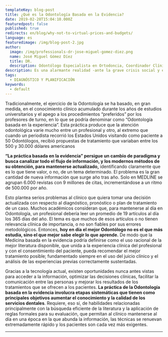 ```yaml
---
templateKey: blog-post
title: ¿Qué es la Odontología Basada en la Evidencia?
date: 2019-02-28T15:04:10.000Z
featuredpost: false
published: true
redirects: en/blog/why-not-to-virtual-prices-and-budgets/
language: es
featuredimage: /img/blog-post-2.jpg
author: 
  image: /img/professionals-dr-jose-miguel-gomez-diez.png
  name: José Miguel Gómez Díez
  title: DR.
  description: Odontólogo Especialista en Ortodoncia, Coordinador Clínico de DENTAL VIP, Especialidades Odontológicas s.c. y verdadero apasionado del análisis, discusión, comunicación y difusión de la información científica.
description: Es una alarmante realidad -ante la grave crisis social y económica que vivimos- el hecho de que cada vez más personas llamen o escriban correos a las clínicas dentales, como si de tiendas por departamento se tratase, con la única intención de indagar sobre los precios “aproximados” de los tratamientos odontológicos más frecuentes y
tags:
  - DIAGNÓSTICO Y PLANIFICACIÓN
keywords:
  - default
---
```


Tradicionalmente, el ejercicio de la Odontología se ha basado, en gran medida, en el conocimiento clínico acumulado durante los años de estudios universitarios y el apego a los procedimientos “preferidos” por los profesores de turno, en lo que se podría denominar como “Odontología basada en la experiencia”. Esta práctica produce que la atención odontológica varíe mucho entre un profesional y otro, al extremo que cuando un periodista recorrió los Estados Unidos visitando como paciente a 50 Odontólogos, recibió propuestas de tratamiento que variaban entre los 500 y 30.000 dólares americanos

**“La práctica basada en la evidencia” persigue un cambio de paradigma y busca canalizar todo el flujo de información, y los modernos métodos de su obtención, para mantenerse actualizado,** identificando claramente que es lo que tiene valor, o no, de un tema determinado. El problema es la gran cantidad de nueva información que surge año tras año. Solo en MEDLINE se agrupan 6.000 revistas con 9 millones de citas, incrementándose a un ritmo de 500.000 por año.

Esto plantea serios problemas al clínico que quiera tomar una decisión actualizada con respecto al diagnóstico, pronóstico o plan de tratamiento de un caso. Muchos académicos consideran que, para mantenerse al día en Odontología, un profesional debería leer un promedio de 19 artículos al día los 365 días del año. El tema es que muchos de esos artículos o no tienen relevancia clínica de importancia, o no son fiables por sus errores metodológicos. Entonces, **hoy en día el mejor Odontólogo no es el que más estudia, sino el que mejor sabe elegir lo que aprende.** De modo que la Medicina basada en la evidencia podría definirse como el uso racional de la mejor literatura disponible, que unida a la experiencia clínica del profesional y con el consentimiento del paciente, pueda recomendar el mejor tratamiento posible; fundamentado siempre en el uso del juicio clínico y el análisis de las experiencias previas correctamente sustentadas.

Gracias a la tecnología actual, existen oportunidades nunca antes vistas para acceder a la información, optimizar las decisiones clínicas, facilitar la comunicación entre las personas y mejorar los resultados de los tratamientos que se ofrecen a los pacientes. **La práctica de la Odontología basada en la evidencia involucra etapas sistemáticas que tienen como principales objetivos aumentar el conocimiento y la calidad de los servicios dentales**. Requiere, eso sí, de habilidades relacionadas principalmente con la búsqueda eficiente de la literatura y la aplicación de reglas formales para su evaluación, que permitan al clínico mantenerse al día en una época en la que abunda la información, las técnicas se renuevan extremadamente rápido y los pacientes son cada vez más exigentes.

* * *
